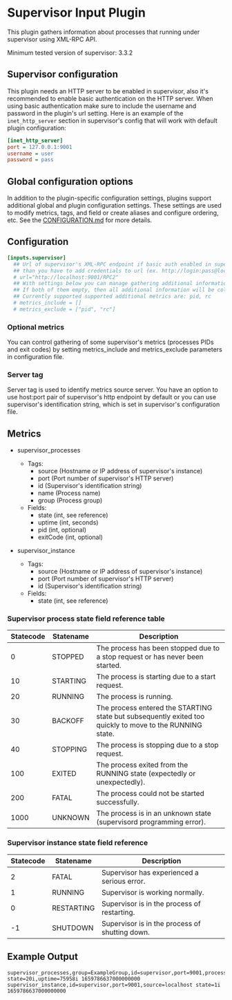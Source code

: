 # Supervisor Input Plugin

This plugin gathers information about processes that
running under supervisor using XML-RPC API.

Minimum tested version of supervisor: 3.3.2

## Supervisor configuration

This plugin needs an HTTP server to be enabled in supervisor,
also it's recommended to enable basic authentication on the
HTTP server. When using basic authentication make sure to
include the username and password in the plugin's url setting.
Here is an example of the `inet_http_server` section in supervisor's
config that will work with default plugin configuration:

```ini
[inet_http_server]
port = 127.0.0.1:9001
username = user
password = pass
```

## Global configuration options <!-- @/docs/includes/plugin_config.md -->

In addition to the plugin-specific configuration settings, plugins support
additional global and plugin configuration settings. These settings are used to
modify metrics, tags, and field or create aliases and configure ordering, etc.
See the [CONFIGURATION.md][CONFIGURATION.md] for more details.

[CONFIGURATION.md]: ../../../docs/CONFIGURATION.md

## Configuration

```toml
[inputs.supervisor]
  ## Url of supervisor's XML-RPC endpoint if basic auth enabled in supervisor http server,
  ## than you have to add credentials to url (ex. http://login:pass@localhost:9001/RPC2)
  # url="http://localhost:9001/RPC2"
  ## With settings below you can manage gathering additional information about processes
  ## If both of them empty, then all additional information will be collected.
  ## Currently supported supported additional metrics are: pid, rc
  # metrics_include = []
  # metrics_exclude = ["pid", "rc"]
```

### Optional metrics

You can control gathering of some supervisor's metrics (processes PIDs
and exit codes) by setting metrics_include and metrics_exclude parameters
in configuration file.

### Server tag

Server tag is used to identify metrics source server. You have an option
to use host:port pair of supervisor's http endpoint by default or you
can use supervisor's identification string, which is set in supervisor's
configuration file.

## Metrics

- supervisor_processes
  - Tags:
    - source (Hostname or IP address of supervisor's instance)
    - port (Port number of supervisor's HTTP server)
    - id (Supervisor's identification string)
    - name (Process name)
    - group (Process group)
  - Fields:
    - state (int, see reference)
    - uptime (int, seconds)
    - pid (int, optional)
    - exitCode (int, optional)

- supervisor_instance
  - Tags:
    - source (Hostname or IP address of supervisor's instance)
    - port (Port number of supervisor's HTTP server)
    - id (Supervisor's identification string)
  - Fields:
    - state (int, see reference)

### Supervisor process state field reference table

|Statecode|Statename|                                            Description                                                 |
|--------|----------|--------------------------------------------------------------------------------------------------------|
|    0   |  STOPPED |             The process has been stopped due to a stop request or has never been started.              |
|   10   | STARTING |                             The process is starting due to a start request.                            |
|   20   |  RUNNING |                                       The process is running.                                          |
|   30   |  BACKOFF |The process entered the STARTING state but subsequently exited too quickly to move to the RUNNING state.|
|   40   | STOPPING |                           The process is stopping due to a stop request.                               |
|   100  |  EXITED  |                 The process exited from the RUNNING state (expectedly or unexpectedly).                |
|   200  |   FATAL  |                            The process could not be started successfully.                              |
|  1000  |  UNKNOWN |                  The process is in an unknown state (supervisord programming error).                   |

### Supervisor instance state field reference

|Statecode| Statename  |                  Description                 |
|---------|------------|----------------------------------------------|
|    2    |    FATAL   |  Supervisor has experienced a serious error. |
|    1    |   RUNNING  |         Supervisor is working normally.      |
|    0    | RESTARTING |  Supervisor is in the process of restarting. |
|   -1    |  SHUTDOWN  |Supervisor is in the process of shutting down.|

## Example Output

```shell
supervisor_processes,group=ExampleGroup,id=supervisor,port=9001,process=ExampleProcess,source=localhost state=20i,uptime=75958i 1659786637000000000
supervisor_instance,id=supervisor,port=9001,source=localhost state=1i 1659786637000000000
```
